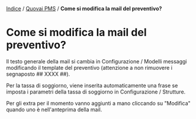 [Indice](index.md) / [Quovai PMS](quovai-pms-it.md) / **Come si modifica la mail del preventivo?**

# Come si modifica la mail del preventivo?

Il testo generale della mail si cambia in Configurazione / Modelli messaggi modificando il template del preventivo (attenzione a non rimuovere i segnaposto ## XXXX ##).

Per la tassa di soggiorno, viene inserita automaticamente una frase se imposta i parametri della tassa di soggiorno in Configurazione / Strutture.

Per gli extra per il momento vanno aggiunti a mano cliccando su "Modifica" quando uno è nell'anteprima della mail.
